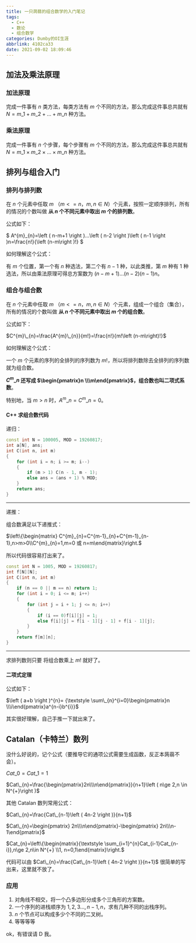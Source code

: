 ```yaml
---
title: 一只蒟蒻的组合数学的入门笔记
tags:
  - C++
  - 数论
  - 组合数学
categories: Dumby的OI生涯
abbrlink: 4102ca33
date: 2021-09-02 18:09:46
---
```


## 加法及乘法原理

### 加法原理

完成一件事有 $n$ 类方法，每类方法有 $m$ 个不同的方法，那么完成这件事总共就有 $N=m\_{1}+m\_{2}+...+m\_{n}$ 种方法。

<!-- more -->

### 乘法原理

完成一件事有 $n$ 个步骤，每个步骤有 $m$ 个不同的方法，那么完成这件事总共就有 $N=m\_{1} \times m\_{2} \times ... \times m\_{n}$ 种方法。

## 排列与组合入门

### 排列与排列数

在 $n$ 个元素中任取 $m$ （$m<=n$，$m,n \in N$）个元素，按照一定顺序排列，所有的情况的个数叫做 **从 $n$ 个不同元素中取出 $m$ 个的排列数**。

公式如下：

$ A^{m}\_{n}=\left ( n-m+1 \right )...\left ( n-2 \right )\left ( n-1 \right )n=\frac{n!}{\left (n-m\right )!} $

如何理解这个公式：

有 $m$ 个位置，第一个有 $n$ 种选法，第二个有 $n-1$ 种，以此类推，第 $m$ 种有 1 种选法，所以由乘法原理可得总方案数为 $\left ( n-m+1 \right )...\left ( n-2 \right )\left ( n-1 \right )n$。

### 组合与组合数
在 $n$ 个元素中任取 $m$ （$m<=n$，$m,n \in N$）个元素，组成一个组合（集合），所有的情况的个数叫做 **从 $n$ 个不同元素中取出 $m$ 个的组合数**。

公式如下：

$C^{m}\_{n}=\frac{A^{m}\_{n}}{m!}=\frac{n!}{m!\left (n-m\right)!}$

如何理解这个公式：

一个 $m$ 个元素的序列的全排列的序列数为 $m!$，所以将排列数除去全排列的序列数就为组合数。

**$C^{m}\_{n}$ 还写成 $\begin{pmatrix}n \\\m\end{pmatrix}$，组合数也叫二项式系数**。

特别地，当 $m>n$ 时，$A^{m}\_{n}=C^{m}\_{n}=0$。
#### C++ 求组合数代码
递归：

```cpp
const int N = 100005, MOD = 19260817;
int a[N], ans;
int C(int n, int m) 
{
	for (int i = n; i >= m; i--) 
	{
		if (m > 1) C(n - 1, m - 1);
		else ans = (ans + 1) % MOD;
	}
	return ans;
}
```

---
递推：

组合数满足以下递推式：

$\left\\{\begin{matrix} C^{m}\_{n}=C^{m-1}\_{n}+C^{m-1}\_{n-1},n>m>0\\\C^{m}\_{n}=1,m=0 或 n=m\end{matrix}\\right.$

所以代码很容易打出来了。

```cpp
const int N = 1005, MOD = 19260817;
int f[N][N];
int C(int n, int m) 
{
	if (n == 0 || m == n) return 1;
	for (int i = 0; i <= m; i++) 
	{
		for (int j = i + 1; j <= n; i++) 
		{
			if (i == 0)f[i][j] = 1;
			else f[i][j] = f[i - 1][j - 1] + f[i - 1][j];
		}
	}
	return f[m][n];
}
```

---

求排列数则只要
将组合数乘上 $m!$ 就好了。
#### 二项式定理
公式如下：

$\left ( a+b \right )^{n}= {\textstyle \sum\_{n}^{i=0}\begin{pmatrix}n \\\i\end{pmatrix}a^{n-i}b^{i}}$

其实很好理解，自己手推一下就出来了。

## Catalan（卡特兰）数列
没什么好说的，记个公式（要推导它的通项公式需要生成函数，反正本蒟蒻不会）。

$Cat\_{0}=Cat\_{1}=1$

$Cat\_{n}=\frac{\begin{pmatrix}2n\\\n\end{pmatrix}}{n+1}\left ( n\ge 2,n \in N^{+}\right )$

其他 Catalan 数列常用公式：

$Cat\_{n}=\frac{Cat\_{n-1}\left ( 4n-2 \right )}{n+1}$

$Cat\_{n}=\begin{pmatrix} 2n\\\n\end{pmatrix}-\begin{pmatrix} 2n\\\n-1\end{pmatrix}$

$Cat\_{n}=\left\\{\begin{matrix}{\textstyle \sum\_{i=1}^{n}Cat\_{i-1}Cat\_{n-i}},n\ge 2,n\in N^{+} \\\1, n=0,1\end{matrix}\\right.$

代码可以由 $Cat\_{n}=\frac{Cat\_{n-1}\left ( 4n-2 \right )}{n+1}$ 很简单的写出来，这里就不放了。

### 应用
1. 对角线不相交，将一个凸多边形分成多个三角形的方案数。
2. 一个序列的进栈顺序为 $1,2,3...,n-1,n$，求有几种不同的出栈序列。
3. $n$ 个节点可以构成多少个不同的二叉树。
4. 等等等等

ok，有错误请 D 我。